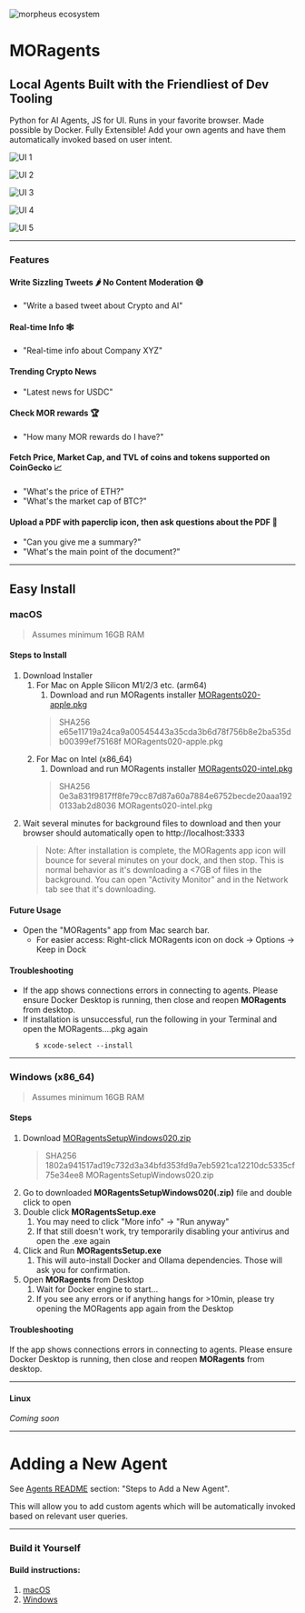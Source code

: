 ![morpheus ecosystem](images/morpheus-ecosystem@3x_green.png)
# MORagents

## Local Agents Built with the Friendliest of Dev Tooling
Python for AI Agents, JS for UI. Runs in your favorite browser. Made possible by Docker.
Fully Extensible! Add your own agents and have them automatically invoked based on user intent.

![UI 1](images/tweet_sizzler.png)

![UI 2](images/real-time-info.png)

![UI 3](images/mor_rewards.png)

![UI 4](images/price-fetcher-realtime-news.png)

![UI 5](images/moragents_chatpdf.png)

---

### Features
#### Write Sizzling Tweets 🌶️ No Content Moderation 😅
  - "Write a based tweet about Crypto and AI"
#### Real-time Info 🕸️
  - "Real-time info about Company XYZ"
#### Trending Crypto News
  - "Latest news for USDC"
#### Check MOR rewards 🏆
  - "How many MOR rewards do I have?"
#### Fetch Price, Market Cap, and TVL of coins and tokens supported on CoinGecko 📈
  - "What's the price of ETH?"
  - "What's the market cap of BTC?"
#### Upload a PDF with paperclip icon, then ask questions about the PDF 📄
  - "Can you give me a summary?"
  - "What's the main point of the document?"

---

## Easy Install
### macOS
>Assumes minimum 16GB RAM

#### Steps to Install
1. Download Installer
   1. For Mac on Apple Silicon M1/2/3 etc. (arm64) 
      1. Download and run MORagents installer [MORagents020-apple.pkg](https://drive.proton.me/urls/20ENWS94AW#Kols2sA9mWLf)
      > SHA256 e65e11719a24ca9a00545443a35cda3b6d78f756b8e2ba535db00399ef75168f MORagents020-apple.pkg
   2. For Mac on Intel (x86_64)
      1. Download and run MORagents installer [MORagents020-intel.pkg](https://drive.proton.me/urls/1SFGC83RMR#7hdNk4t7bQ0y)
      > SHA256 0e3a831f9817ff8fe79cc87d87a60a7884e6752becde20aaa1920133ab2d8036 MORagents020-intel.pkg
2. Wait several minutes for background files to download and then your browser should automatically open to http://localhost:3333
    > Note: After installation is complete, the MORagents app icon will bounce for several minutes on your dock, and then stop. This is normal behavior as it's downloading a <7GB of files in the background. You can open "Activity Monitor" and in the Network tab see that it's downloading.

#### Future Usage
- Open the "MORagents" app from Mac search bar.
  - For easier access: Right-click MORagents icon on dock -> Options -> Keep in Dock 

#### Troubleshooting
- If the app shows connections errors in connecting to agents. Please ensure Docker Desktop is running, then close and reopen **MORagents** from desktop.
- If installation is unsuccessful, run the following in your Terminal and open the MORagents....pkg again 
   ```shell
      $ xcode-select --install
   ```
---

### Windows (x86_64)
>Assumes minimum 16GB RAM

#### Steps
1. Download [MORagentsSetupWindows020.zip](https://drive.proton.me/urls/CV5NDK88W8#TNGSOxKUbq4b)
    > SHA256 1802a941517ad19c732d3a34bfd353fd9a7eb5921ca12210dc5335cf75e34ee8 MORagentsSetupWindows020.zip
2. Go to downloaded **MORagentsSetupWindows020(.zip)** file and double click to open
3. Double click **MORagentsSetup.exe**
   1. You may need to click "More info" -> "Run anyway"
   2. If that still doesn't work, try temporarily disabling your antivirus and open the .exe again
4. Click and Run **MORagentsSetup.exe**
   1. This will auto-install Docker and Ollama dependencies. Those will ask you for confirmation.
5. Open **MORagents** from Desktop 
   1. Wait for Docker engine to start...
   2. If you see any errors or if anything hangs for >10min, please try opening the MORagents app again from the Desktop

#### Troubleshooting
If the app shows connections errors in connecting to agents. Please ensure Docker Desktop is running, then close and reopen **MORagents** from desktop.

---

#### Linux
*Coming soon*

---
# Adding a New Agent

See [Agents README](submodules/moragents_dockers/README.md) section: "Steps to Add a New Agent".

This will allow you to add custom agents which will be automatically invoked based on relevant user queries.

---

### Build it Yourself

#### Build instructions:
1. [macOS](build_assets/macOS/README_MACOS_DEV_BUILD.md)
2. [Windows](build_assets/windows/README_WINDOWS_DEV_BUILD.md)
